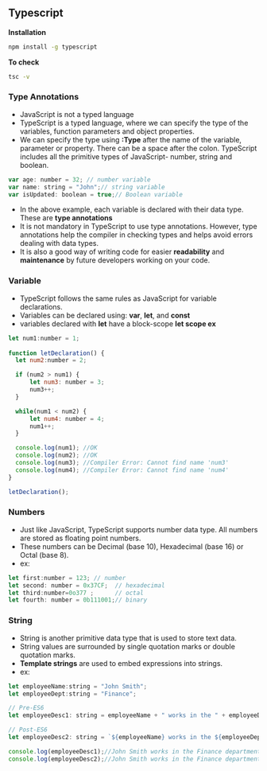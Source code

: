 ## Typescript
 **Installation**
 
 ```cmd
 npm install -g typescript
 ```
 **To check** 
 ```cmd
 tsc -v
 ```
 ### Type Annotations 
 - JavaScript is not a typed language
 - TypeScript is a typed language, where we can specify the type of the variables, function parameters and object properties.
 - We can specify the type using **:Type** after the name of the variable, parameter or property. 
 There can be a space after the colon. TypeScript includes all the primitive types of JavaScript- number, string and boolean.
 ```js
var age: number = 32; // number variable
var name: string = "John";// string variable
var isUpdated: boolean = true;// Boolean variable
 ```
 - In the above example, each variable is declared with their data type. These are **type annotations**
 - It is not mandatory in TypeScript to use type annotations. 
 However, type annotations help the compiler in checking types and helps avoid errors dealing with data types.
 - It is also a good way of writing code for easier **readability** and **maintenance** by future developers working on your code.
 
 ### Variable
 - TypeScript follows the same rules as JavaScript for variable declarations. 
 - Variables can be declared using: **var**, **let**, and **const**
 - variables declared with **let** have a block-scope
  **let scope ex**
  ```js
  let num1:number = 1; 
    
function letDeclaration() { 
    let num2:number = 2; 

    if (num2 > num1) { 
        let num3: number = 3;
        num3++; 
    } 

    while(num1 < num2) { 
        let num4: number = 4;
        num1++;
    }

    console.log(num1); //OK
    console.log(num2); //OK 
    console.log(num3); //Compiler Error: Cannot find name 'num3'
    console.log(num4); //Compiler Error: Cannot find name 'num4'
}

letDeclaration();
```
### Numbers
- Just like JavaScript, TypeScript supports number data type. All numbers are stored as floating point numbers. 
- These numbers can be Decimal (base 10), Hexadecimal (base 16) or Octal (base 8).
- ex:
```js
let first:number = 123; // number 
let second: number = 0x37CF;  // hexadecimal
let third:number=0o377 ;      // octal
let fourth: number = 0b111001;// binary 
```

### String
- String is another primitive data type that is used to store text data. 
- String values are surrounded by single quotation marks or double quotation marks.
- **Template strings** are used to embed expressions into strings.
- ex:
```js
let employeeName:string = "John Smith"; 
let employeeDept:string = "Finance"; 

// Pre-ES6 
let employeeDesc1: string = employeeName + " works in the " + employeeDept + " department."; 

// Post-ES6 
let employeeDesc2: string = `${employeeName} works in the ${employeeDept} department.`; 

console.log(employeeDesc1);//John Smith works in the Finance department. 
console.log(employeeDesc2);//John Smith works in the Finance department. 
```
